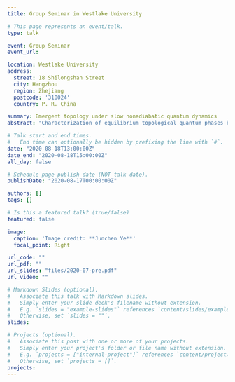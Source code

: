 ```yaml
---
title: Group Seminar in Westlake University

# This page represents an event/talk.
type: talk

event: Group Seminar
event_url: 

location: Westlake University
address:
  street: 18 Shilongshan Street
  city: Hangzhou
  region: Zhejiang
  postcode: '310024'
  country: P. R. China

summary: Emergent topology under slow nonadiabatic quantum dynamics
abstract: "Characterization of equilibrium topological quantum phases by nonequilibrium quench dynamics provides a novel and efficient scheme in detecting topological invariants defined in equilibrium. Nevertheless, most of the previous studies have focused on the ideal sudden quench regime. Here we provide a generic nonadiabatic protocol of slowly quenching the system Hamiltonian and investigate the nonadiabatic dynamical characterization scheme of the topological phase. The slow quench protocol is realized by introducing a Landau-Zener problem with an inversely proportional time dependence, and it can describe, in a unified way, the crossover from the sudden quench regime (deep nonadiabatic limit) to the adiabatic regime. By analytically obtaining the final state vector after nonadiabatic evolution, we can calculate the time-averaged spin polarization and the corresponding topological spin texture. We find that the topological invariants of the postquench Hamiltonian are characterized directly by the values of spin texture on the band inversion surface. Compared to the sudden quench regime, where one has to take an additional step to calculate the gradients of spin polarization, this nonadiabatic characterization provides a minimal scheme for detecting the topological invariants. By studying the slow quench dynamics of three-dimensional topological phases, we show that our findings are not restricted to one- and two-dimensional topological phases under the inversely proportional time-dependent quench protocol, but are also valid for higher-dimensional systems or different quench protocols."

# Talk start and end times.
#   End time can optionally be hidden by prefixing the line with `#`.
date: "2020-08-18T13:00:00Z"
date_end: "2020-08-18T15:00:00Z"
all_day: false

# Schedule page publish date (NOT talk date).
publishDate: "2020-08-17T00:00:00Z"

authors: []
tags: []

# Is this a featured talk? (true/false)
featured: false

image:
  caption: 'Image credit: **Junchen Ye**'
  focal_point: Right

url_code: ""
url_pdf: ""
url_slides: "files/2020-07-pre.pdf"
url_video: ""

# Markdown Slides (optional).
#   Associate this talk with Markdown slides.
#   Simply enter your slide deck's filename without extension.
#   E.g. `slides = "example-slides"` references `content/slides/example-slides.md`.
#   Otherwise, set `slides = ""`.
slides:

# Projects (optional).
#   Associate this post with one or more of your projects.
#   Simply enter your project's folder or file name without extension.
#   E.g. `projects = ["internal-project"]` references `content/project/deep-learning/index.md`.
#   Otherwise, set `projects = []`.
projects:
---
```


